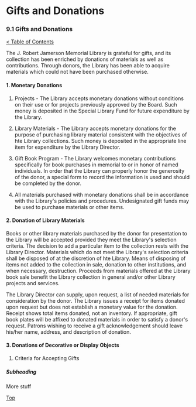 [0]: ../README.md
[9.1]: gifts-and-donations.md

# Gifts and Donations
### 9.1 Gifts and Donations
[< Table of Contents][0]

The J. Robert Jamerson Memorial Library is grateful for gifts, and its collection has been enriched by donations of materials as well as contributions. Through donors, the Library has been able to acquire materials which could not have been purchased otherwise.

#### 1. Monetary Donations

1. Projects - The Library accepts monetary donations without conditions on their use or for projects previously approved by the Board. Such money is deposited in the Special Library Fund for future expenditure by the Library.

2. Library Materials - The Library accepts monetary donations for the purpose of purchasing library material consistent with the objectives of hte Library collections. Such money is deposited in the appropriate line item for expenditure by the Library Director.

3. Gift Book Program - The Library welcomes monetary contributions specifically for book purchases in memorial to or in honor of named individuals. In order that the Library can properly honor the generosity of the donor, a special form to record the information is used and should be completed by the donor.

4. All materials purchased with monetary donations shall be in accordance with the Library's policies and procedures. Undesignated gift funds may be used to purchase materials or other items.

#### 2. Donation of Library Materials

Books or other library materials purchased by the donor for presentation to the Library will be accepted provided they meet the Library's selection criteria. The decision to add a particular item to the collection rests with the Library Director. Materials which do not meet the Library's selection criteria shall be disposed of at the discretion of hte Library. Means of disposing of items not added to the collection in sale, donation to other institutions, and when necessary, destruction. Proceeds from materials offered at the Library book sale benefit the Library collection in general and/or other Library projects and services.

The Library Director can supply, upon request, a list of needed materials for consideration by the donor. The Library issues a receipt for items donated upon request but does not establish a monetary value for the donation. Receipt shows total items donated, not an inventory. If appropriate, gift book plates will be affixed to donated materials in order to satisfy a donor's request. Patrons wishing to receive a gift acknowledgement should leave his/her name, address, and description of donation.

#### 3. Donations of Decorative or Display Objects

1. Criteria for Accepting Gifts


##### Subheading

More stuff


[Top][9.1]
